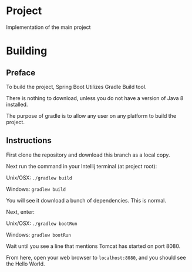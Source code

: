 # Project
Implementation of the main project

# Building 
## Preface
To build the project, Spring Boot Utilizes Gradle Build tool.

There is nothing to download, unless you do not have a version of Java 8 installed.
  
The purpose of gradle is to allow any user on any platform to build the project.


## Instructions
First clone the repository and download this branch as a local copy.

Next run the command in your Intellij terminal (at project root):

Unix/OSX:  `./gradlew build` 

Windows:  `gradlew build` 

You will see it download a bunch of dependencies.  This is normal.

Next, enter:

Unix/OSX:  `./gradlew bootRun` 

Windows: `gradlew bootRun`

Wait until you see a line that mentions Tomcat has started on port 8080.

From here, open your web browser to `localhost:8080`, and you should see the Hello World.